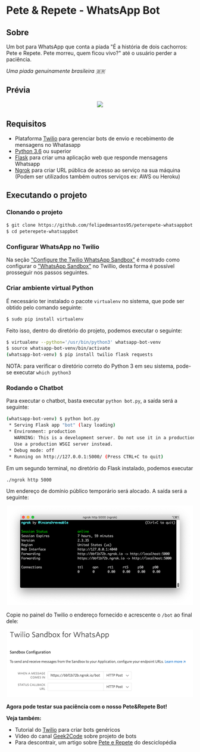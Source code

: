 # Pete & Repete - WhatsApp Bot

## Sobre

Um bot para WhatsApp que conta a piada "É a história de dois cachorros: Pete e Repete. Pete morreu, quem ficou vivo?" até o usuário perder a paciência.

<i>Uma piada genuinamente brasileira 🇧🇷</i>


## Prévia

<p align="center">
  <img src="https://github.com/felipedmsantos95/peterepete-whatsappbot/blob/master/img/peterepete.gif"/>
</p>

## Requisitos

-   Plataforma [Twilio](https://www.twilio.com/) para gerenciar bots de envio e recebimento de mensagens no Whatasapp
-   [Python 3.6](https://www.python.org/) ou superior
-   [Flask](https://palletsprojects.com/p/flask/) para criar uma aplicação web que responde mensagens Whatsapp
-   [Ngrok](https://ngrok.com/) para criar URL pública de acesso ao serviço na sua máquina (Podem ser utilizados também outros serviços ex: AWS ou Heroku)

## Executando o projeto

### Clonando o projeto

```bash
$ git clone https://github.com/felipedmsantos95/peterepete-whatsappbot
$ cd peterepete-whatsappbot
```

### Configurar WhatsApp no Twilio

Na seção ["Configure the Twilio WhatsApp Sandbox"](https://www.twilio.com/blog/build-a-whatsapp-chatbot-with-python-flask-and-twilio) é mostrado como configurar o ["WhatsApp Sandbox"](https://www.twilio.com/console/sms/whatsapp/learn) no Twillio, desta forma é possível prosseguir nos passos seguintes.

### Criar ambiente virtual Python

É necessário ter instalado o pacote `virtualenv` no sistema, que pode ser obtido pelo comando seguinte:

```bash
$ sudo pip install virtualenv
```
Feito isso, dentro do diretório do projeto, podemos executar o seguinte: 

```bash
$ virtualenv --python='/usr/bin/python3' whatsapp-bot-venv
$ source whatsapp-bot-venv/bin/activate
(whatsapp-bot-venv) $ pip install twilio flask requests
```
NOTA: para verificar o diretório correto do Python 3 em seu sistema, pode-se executar `which python3`

### Rodando o Chatbot

Para executar o chatbot, basta executar `python bot.py`, a saída será a seguinte:

```bash
(whatsapp-bot-venv) $ python bot.py
 * Serving Flask app "bot" (lazy loading)
 * Environment: production
   WARNING: This is a development server. Do not use it in a production deployment.
   Use a production WSGI server instead.
 * Debug mode: off
 * Running on http://127.0.0.1:5000/ (Press CTRL+C to quit)
```

Em um segundo terminal, no diretório do Flask instalado, podemos executar

```bash
./ngrok http 5000
```

Um endereço de domínio público temporário será alocado. A saída será a seguinte:

<p align="center">
  <img src="https://github.com/felipedmsantos95/peterepete-whatsappbot/blob/master/img/flask.png"/>
</p>

Copie no painel do Twilio o endereço fornecido e acrescente o `/bot` ao final dele:

<p align="center">
  <img src="https://github.com/felipedmsantos95/peterepete-whatsappbot/blob/master/img/twilio_url.png"/>
</p>

**Agora pode testar sua paciência com o nosso Pete&Repete Bot!**


**Veja também:**

- Tutorial do [Twilio](https://www.twilio.com/blog/build-a-whatsapp-chatbot-with-python-flask-and-twilio) para criar bots genéricos
- Vídeo do canal [Geek2Code](https://www.youtube.com/watch?v=a4xBBq8aEag&feature=youtu.be) sobre projeto de bots
- Para descontrair, um artigo sobre [Pete e Repete](https://desciclopedia.org/wiki/Pete_e_Repete) do desciclopédia
